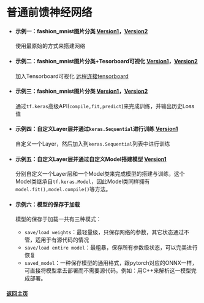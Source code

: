 # 普通前馈神经网络

- #### 示例一：fashion_mnist图片分类 [Version1](./Example_01/V1/main.py)，[Version2](./Example_01/V2/main.py)

  使用最原始的方式来搭建网络

- #### 示例二：fashion_mnist图片分类+Tesorboard可视化 [Version1](./Example_02/V1/main.py)，[Version2](./Example_02/V2/main.py)

  加入Tensorboard可视化  [远程连接tensorboard](https://blog.csdn.net/The_lastest/article/details/94041583)

- #### 示例三：fashion_mnist图片分类 [Version1](./Example_03/V1/main.py)，[Version2](./Example_03/V2/main.py)

  通过`tf.keras`高级API(`compile,fit,predict`)来完成训练，并输出历史Loss值

- #### 示例四：自定义Layer层并通过`keras.Sequential`进行训练 [Version1](./Example_04/main.py)

  自定义一个Layer，然后加入到`keras.Sequential`列表中进行训练

- #### 示例五：自定义Layer层并通过自定义Model搭建模型 [Version1](./Example_05/main.py)

  分别自定义一个Layer层和一个Model类来完成模型的搭建与训练，这个Model类继承自`tf.keras.Model`，因此Model类同样拥有`model.fit(),model.compile()`等方法。

- #### 示例六：模型的保存于加载

  模型的保存于加载一共有三种模式：

  - `save/load weights`：最轻量级，只保存网络的参数，其它状态通过不管，适用于有源代码的情况
  - `save/load entire model`：最粗暴，保存所有参数级状态，可以完美进行恢复
  - `saved_model`：一种保存模型的通用格式，跟pytorch对应的ONNX一样，可直接将模型拿去部署而不需要源代码。例如：用C++来解析这一模型完成部署。

#### [返回主页](../README.md)



